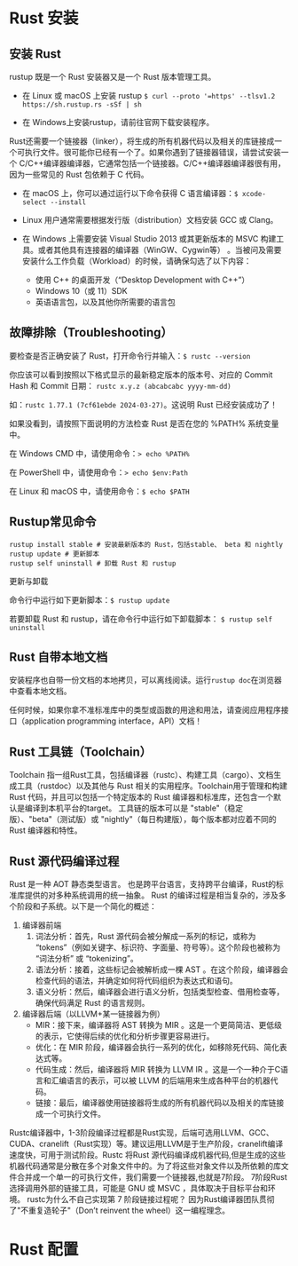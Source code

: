 # Rust 安装

## 安装 Rust
rustup 既是一个 Rust 安装器又是一个 Rust 版本管理工具。

- 在 Linux 或 macOS 上安装 rustup
`$ curl --proto '=https' --tlsv1.2 https://sh.rustup.rs -sSf | sh`

- 在 Windows上安装rustup，请前往官网下载安装程序。

Rust还需要一个链接器（linker），将生成的所有机器代码以及相关的库链接成一个可执行文件。很可能你已经有一个了。如果你遇到了链接器错误，请尝试安装一个 C/C++编译器编译器，它通常包括一个链接器。C/C++编译器编译器很有用，因为一些常见的 Rust 包依赖于 C 代码。

- 在 macOS 上，你可以通过运行以下命令获得 C 语言编译器：`$ xcode-select --install`

- Linux 用户通常需要根据发行版（distribution）文档安装 GCC 或 Clang。

- 在 Windows 上需要安装 Visual Studio 2013 或其更新版本的 MSVC 构建工具。或者其他具有连接器的编译器（WinGW、Cygwin等） 。当被问及需要安装什么工作负载（Workload）的时候，请确保勾选了以下内容：

    - 使用 C++ 的桌面开发（“Desktop Development with C++”）
    - Windows 10（或 11）SDK
    - 英语语言包，以及其他你所需要的语言包

## 故障排除（Troubleshooting）

要检查是否正确安装了 Rust，打开命令行并输入：`$ rustc --version`

你应该可以看到按照以下格式显示的最新稳定版本的版本号、对应的 Commit Hash 和 Commit 日期：
`rustc x.y.z (abcabcabc yyyy-mm-dd)`

如：`rustc 1.77.1 (7cf61ebde 2024-03-27)`。这说明 Rust 已经安装成功了！

如果没看到，请按照下面说明的方法检查 Rust 是否在您的 %PATH% 系统变量中。

在 Windows CMD 中，请使用命令：`> echo %PATH%`

在 PowerShell 中，请使用命令：`> echo $env:Path`

在 Linux 和 macOS 中，请使用命令：`$ echo $PATH`

## Rustup常见命令

```shell
rustup install stable # 安装最新版本的 Rust，包括stable、 beta 和 nightly
rustup update # 更新脚本
rustup self uninstall # 卸载 Rust 和 rustup
```
更新与卸载

命令行中运行如下更新脚本：`$ rustup update`

若要卸载 Rust 和 rustup，请在命令行中运行如下卸载脚本：
`$ rustup self uninstall`

## Rust 自带本地文档

安装程序也自带一份文档的本地拷贝，可以离线阅读。运行` rustup doc `在浏览器中查看本地文档。

任何时候，如果你拿不准标准库中的类型或函数的用途和用法，请查阅应用程序接口（application programming interface，API）文档！

## Rust 工具链（Toolchain）

Toolchain 指一组Rust工具，包括编译器（rustc）、构建工具（cargo）、文档生成工具（rustdoc）以及其他与 Rust 相关的实用程序。Toolchain用于管理和构建 Rust 代码，并且可以包括一个特定版本的 Rust 编译器和标准库，还包含一个默认是编译到本机平台的target。 工具链的版本可以是 "stable"（稳定版）、"beta"（测试版）或 "nightly"（每日构建版），每个版本都对应着不同的 Rust 编译器和特性。

## Rust 源代码编译过程
Rust 是一种 AOT 静态类型语言。
也是跨平台语言，支持跨平台编译，Rust的标准库提供的对多种系统调用的统一抽象。
Rust 的编译过程是相当复杂的，涉及多个阶段和子系统。以下是一个简化的概述：

1. 编译器前端
    1. 词法分析：首先，Rust 源代码会被分解成一系列的标记，或称为 “tokens”（例如关键字、标识符、字面量、符号等）。这个阶段也被称为 “词法分析” 或 “tokenizing”。
    2. 语法分析：接着，这些标记会被解析成一棵 AST 。在这个阶段，编译器会检查代码的语法，并确定如何将代码组织为表达式和语句。
    3. 语义分析：然后，编译器会进行语义分析，包括类型检查、借用检查等，确保代码满足 Rust 的语言规则。
2. 编译器后端（以LLVM+某一链接器为例）
    + MIR：接下来，编译器将 AST 转换为 MIR 。这是一个更简简洁、更低级的表示，它使得后续的优化和分析步骤更容易进行。
    + 优化：在 MIR 阶段，编译器会执行一系列的优化，如移除死代码、简化表达式等。
    + 代码生成：然后，编译器将 MIR 转换为 LLVM IR 。这是一个一种介于C语言和汇编语言的表示，可以被 LLVM 的后端用来生成各种平台的机器代码。
    + 链接：最后，编译器使用链接器将生成的所有机器代码以及相关的库链接成一个可执行文件。

Rustc编译器中，1-3阶段编译过程都是Rust实现，后端可选用LLVM、GCC、CUDA、cranelift（Rust实现）等。建议运用LLVM是于生产阶段，cranelift编译速度快，可用于测试阶段。Rustc 将Rust 源代码编译成机器代码,但是生成的这些机器代码通常是分散在多个对象文件中的。为了将这些对象文件以及所依赖的库文件合并成一个单一的可执行文件，我们需要一个链接器,也就是7阶段。 7阶段Rust选择调用外部的链接工具，可能是 GNU 或 MSVC ，具体取决于目标平台和环境。
rustc为什么不自己实现第 7 阶段链接过程呢？ 因为Rust编译器团队贯彻了"不重复造轮子"（Don’t reinvent the wheel）这一编程理念。

# Rust 配置